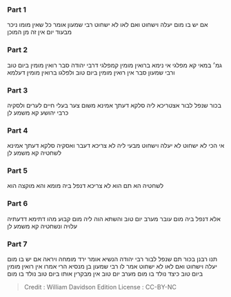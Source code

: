 
### Part 1
אם יש בו מום יעלה וישחוט ואם לאו לא ישחוט רבי שמעון אומר כל שאין מומו ניכר מבעוד יום אין זה מן המוכן 

### Part 2
גמ׳ במאי קא מפלגי אי נימא ברואין מומין קמפלגי דרבי יהודה סבר רואין מומין ביום טוב ורבי שמעון סבר אין רואין מומין ביום טוב ולפלגו ברואין מומין דעלמא 

### Part 3
בכור שנפל לבור אצטריכא ליה סלקא דעתך אמינא משום צער בעלי חיים לערים ולסקיה כרבי יהושע קא משמע לן 

### Part 4
אי הכי לא ישחוט לא יעלה וישחוט מבעי ליה לא צריכא דעבר ואסקיה סלקא דעתך אמינא לשחטיה קא משמע לן 

### Part 5
לשחטיה הא תם הוא לא צריכא דנפל ביה מומא והא מוקצה הוא 

### Part 6
אלא דנפל ביה מום עובר מערב יום טוב והשתא הוה ליה מום קבוע מהו דתימא דדעתיה עלויה ונשחטיה קא משמע לן 

### Part 7
תנו רבנן בכור תם שנפל לבור רבי יהודה הנשיא אומר ירד מומחה ויראה אם יש בו מום יעלה וישחוט ואם לאו לא ישחוט אמר לו רבי שמעון בן מנסיא הרי אמרו אין רואין מומין ביום טוב כיצד נולד בו מום מערב יום טוב אין מבקרין אותו ביום טוב נולד בו מום 

>Credit : William Davidson Edition
>License : CC-BY-NC
